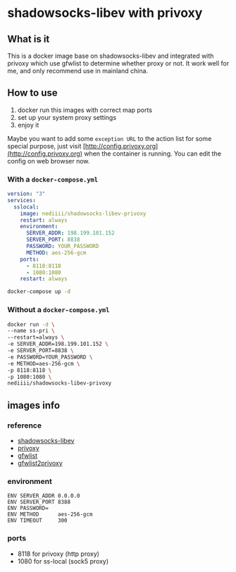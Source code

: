 # shadowsocks-libev with privoxy

## What is it

This is a docker image base on shadowsocks-libev and integrated with privoxy which use gfwlist to determine whether proxy or not.
It work well for me, and only recommend use in mainland china.

## How to use

1. docker run this images with correct map ports
2. set up your system proxy settings
3. enjoy it

Maybe you want to add some `exception URL` to the action list for some special purpose, just visit [http://config.privoxy.org](http://config.privoxy.org) when the container is running. You can edit the config on web browser now.

### With a `docker-compose.yml`

```yaml
version: "3"
services:
  sslocal:
    image: nediiii/shadowsocks-libev-privoxy
    restart: always
    environment:
      SERVER_ADDR: 198.199.101.152
      SERVER_PORT: 8838
      PASSWORD: YOUR_PASSWORD
      METHOD: aes-256-gcm
    ports:
      - 8118:8118
      - 1080:1080
    restart: always
```

```bash
docker-compose up -d
```

### Without a `docker-compose.yml`

```bash
docker run -d \
--name ss-pri \
--restart=always \
-e SERVER_ADDR=198.199.101.152 \
-e SERVER_PORT=8838 \
-e PASSWORD=YOUR_PASSWORD \
-e METHOD=aes-256-gcm \
-p 8118:8118 \
-p 1080:1080 \
nediiii/shadowsocks-libev-privoxy
```

## images info

### reference

- [shadowsocks-libev](https://github.com/shadowsocks/shadowsocks-libev)
- [privoxy](https://www.privoxy.org)
- [gfwlist](https://github.com/gfwlist/gfwlist)
- [gfwlist2privoxy](https://github.com/snachx/gfwlist2privoxy)

### environment

```script
ENV SERVER_ADDR 0.0.0.0
ENV SERVER_PORT 8388
ENV PASSWORD=
ENV METHOD      aes-256-gcm
ENV TIMEOUT     300
```

### ports

- 8118 for privoxy  (http  proxy)
- 1080 for ss-local (sock5 proxy)
